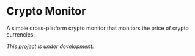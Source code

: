 # Crypto Monitor

A simple cross-platform crypto monitor that monitors the price of crypto currencies.

*This project is under development.*
